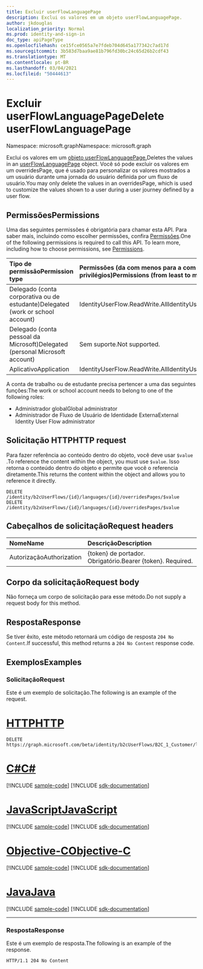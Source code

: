 ```yaml
---
title: Excluir userFlowLanguagePage
description: Exclui os valores em um objeto userFlowLanguagePage.
author: jkdouglas
localization_priority: Normal
ms.prod: identity-and-sign-in
doc_type: apiPageType
ms.openlocfilehash: ce15fce0565a7e7fdeb704d645a177342c7ad17d
ms.sourcegitcommit: 3b583d7baa9ae81b796fd30bc24c65d26b2cdf43
ms.translationtype: MT
ms.contentlocale: pt-BR
ms.lasthandoff: 03/04/2021
ms.locfileid: "50444613"
---
```

# <a name="delete-userflowlanguagepage"></a><span data-ttu-id="435bb-103">Excluir userFlowLanguagePage</span><span class="sxs-lookup"><span data-stu-id="435bb-103">Delete userFlowLanguagePage</span></span>

<span data-ttu-id="435bb-104">Namespace: microsoft.graph</span><span class="sxs-lookup"><span data-stu-id="435bb-104">Namespace: microsoft.graph</span></span>

<span data-ttu-id="435bb-105">Exclui os valores em um [objeto userFlowLanguagePage.](../resources/userflowlanguagepage.md)</span><span class="sxs-lookup"><span data-stu-id="435bb-105">Deletes the values in an [userFlowLanguagePage](../resources/userflowlanguagepage.md) object.</span></span> <span data-ttu-id="435bb-106">Você só pode excluir os valores em um overridesPage, que é usado para personalizar os valores mostrados a um usuário durante uma jornada do usuário definida por um fluxo de usuário.</span><span class="sxs-lookup"><span data-stu-id="435bb-106">You may only delete the values in an overridesPage, which is used to customize the values shown to a user during a user journey defined by a user flow.</span></span>

## <a name="permissions"></a><span data-ttu-id="435bb-107">Permissões</span><span class="sxs-lookup"><span data-stu-id="435bb-107">Permissions</span></span>

<span data-ttu-id="435bb-p102">Uma das seguintes permissões é obrigatória para chamar esta API. Para saber mais, incluindo como escolher permissões, confira [Permissões](/graph/permissions-reference).</span><span class="sxs-lookup"><span data-stu-id="435bb-p102">One of the following permissions is required to call this API. To learn more, including how to choose permissions, see [Permissions](/graph/permissions-reference).</span></span>

|<span data-ttu-id="435bb-110">Tipo de permissão</span><span class="sxs-lookup"><span data-stu-id="435bb-110">Permission type</span></span>      | <span data-ttu-id="435bb-111">Permissões (da com menos para a com mais privilégios)</span><span class="sxs-lookup"><span data-stu-id="435bb-111">Permissions (from least to most privileged)</span></span>              |
|:--------------------|:---------------------------------------------------------|
|<span data-ttu-id="435bb-112">Delegado (conta corporativa ou de estudante)</span><span class="sxs-lookup"><span data-stu-id="435bb-112">Delegated (work or school account)</span></span>|<span data-ttu-id="435bb-113">IdentityUserFlow.ReadWrite.All</span><span class="sxs-lookup"><span data-stu-id="435bb-113">IdentityUserFlow.ReadWrite.All</span></span>|
|<span data-ttu-id="435bb-114">Delegado (conta pessoal da Microsoft)</span><span class="sxs-lookup"><span data-stu-id="435bb-114">Delegated (personal Microsoft account)</span></span>| <span data-ttu-id="435bb-115">Sem suporte.</span><span class="sxs-lookup"><span data-stu-id="435bb-115">Not supported.</span></span>|
|<span data-ttu-id="435bb-116">Aplicativo</span><span class="sxs-lookup"><span data-stu-id="435bb-116">Application</span></span>|<span data-ttu-id="435bb-117">IdentityUserFlow.ReadWrite.All</span><span class="sxs-lookup"><span data-stu-id="435bb-117">IdentityUserFlow.ReadWrite.All</span></span>|

<span data-ttu-id="435bb-118">A conta de trabalho ou de estudante precisa pertencer a uma das seguintes funções:</span><span class="sxs-lookup"><span data-stu-id="435bb-118">The work or school account needs to belong to one of the following roles:</span></span>

* <span data-ttu-id="435bb-119">Administrador global</span><span class="sxs-lookup"><span data-stu-id="435bb-119">Global administrator</span></span>
* <span data-ttu-id="435bb-120">Administrador de Fluxo de Usuário de Identidade Externa</span><span class="sxs-lookup"><span data-stu-id="435bb-120">External Identity User Flow administrator</span></span>

## <a name="http-request"></a><span data-ttu-id="435bb-121">Solicitação HTTP</span><span class="sxs-lookup"><span data-stu-id="435bb-121">HTTP request</span></span>

<span data-ttu-id="435bb-122">Para fazer referência ao conteúdo dentro do objeto, você deve usar `$value` .</span><span class="sxs-lookup"><span data-stu-id="435bb-122">To reference the content within the object, you must use `$value`.</span></span> <span data-ttu-id="435bb-123">Isso retorna o conteúdo dentro do objeto e permite que você o referencia diretamente.</span><span class="sxs-lookup"><span data-stu-id="435bb-123">This returns the content within the object and allows you to reference it directly.</span></span>

<!-- {
  "blockType": "ignored"
}
-->

``` http
DELETE /identity/b2cUserFlows/{id}/languages/{id}/overridesPages/$value
DELETE /identity/b2xUserFlows/{id}/languages/{id}/overridesPages/$value
```

## <a name="request-headers"></a><span data-ttu-id="435bb-124">Cabeçalhos de solicitação</span><span class="sxs-lookup"><span data-stu-id="435bb-124">Request headers</span></span>

|<span data-ttu-id="435bb-125">Nome</span><span class="sxs-lookup"><span data-stu-id="435bb-125">Name</span></span>|<span data-ttu-id="435bb-126">Descrição</span><span class="sxs-lookup"><span data-stu-id="435bb-126">Description</span></span>|
|:---|:---|
|<span data-ttu-id="435bb-127">Autorização</span><span class="sxs-lookup"><span data-stu-id="435bb-127">Authorization</span></span>|<span data-ttu-id="435bb-p104">{token} de portador. Obrigatório.</span><span class="sxs-lookup"><span data-stu-id="435bb-p104">Bearer {token}. Required.</span></span>|

## <a name="request-body"></a><span data-ttu-id="435bb-130">Corpo da solicitação</span><span class="sxs-lookup"><span data-stu-id="435bb-130">Request body</span></span>

<span data-ttu-id="435bb-131">Não forneça um corpo de solicitação para esse método.</span><span class="sxs-lookup"><span data-stu-id="435bb-131">Do not supply a request body for this method.</span></span>

## <a name="response"></a><span data-ttu-id="435bb-132">Resposta</span><span class="sxs-lookup"><span data-stu-id="435bb-132">Response</span></span>

<span data-ttu-id="435bb-133">Se tiver êxito, este método retornará um código de resposta `204 No Content`.</span><span class="sxs-lookup"><span data-stu-id="435bb-133">If successful, this method returns a `204 No Content` response code.</span></span>

## <a name="examples"></a><span data-ttu-id="435bb-134">Exemplos</span><span class="sxs-lookup"><span data-stu-id="435bb-134">Examples</span></span>

### <a name="request"></a><span data-ttu-id="435bb-135">Solicitação</span><span class="sxs-lookup"><span data-stu-id="435bb-135">Request</span></span>

<span data-ttu-id="435bb-136">Este é um exemplo de solicitação.</span><span class="sxs-lookup"><span data-stu-id="435bb-136">The following is an example of the request.</span></span>


# <a name="http"></a>[<span data-ttu-id="435bb-137">HTTP</span><span class="sxs-lookup"><span data-stu-id="435bb-137">HTTP</span></span>](#tab/http)
<!-- {
  "blockType": "request",
  "name": "delete_userflowlanguagepage"
}
-->

``` http
DELETE https://graph.microsoft.com/beta/identity/b2cUserFlows/B2C_1_Customer/languages/en/overridesPages/phonefactor/$value
```
# <a name="c"></a>[<span data-ttu-id="435bb-138">C#</span><span class="sxs-lookup"><span data-stu-id="435bb-138">C#</span></span>](#tab/csharp)
[!INCLUDE [sample-code](../includes/snippets/csharp/delete-userflowlanguagepage-csharp-snippets.md)]
[!INCLUDE [sdk-documentation](../includes/snippets/snippets-sdk-documentation-link.md)]

# <a name="javascript"></a>[<span data-ttu-id="435bb-139">JavaScript</span><span class="sxs-lookup"><span data-stu-id="435bb-139">JavaScript</span></span>](#tab/javascript)
[!INCLUDE [sample-code](../includes/snippets/javascript/delete-userflowlanguagepage-javascript-snippets.md)]
[!INCLUDE [sdk-documentation](../includes/snippets/snippets-sdk-documentation-link.md)]

# <a name="objective-c"></a>[<span data-ttu-id="435bb-140">Objective-C</span><span class="sxs-lookup"><span data-stu-id="435bb-140">Objective-C</span></span>](#tab/objc)
[!INCLUDE [sample-code](../includes/snippets/objc/delete-userflowlanguagepage-objc-snippets.md)]
[!INCLUDE [sdk-documentation](../includes/snippets/snippets-sdk-documentation-link.md)]

# <a name="java"></a>[<span data-ttu-id="435bb-141">Java</span><span class="sxs-lookup"><span data-stu-id="435bb-141">Java</span></span>](#tab/java)
[!INCLUDE [sample-code](../includes/snippets/java/delete-userflowlanguagepage-java-snippets.md)]
[!INCLUDE [sdk-documentation](../includes/snippets/snippets-sdk-documentation-link.md)]

---


### <a name="response"></a><span data-ttu-id="435bb-142">Resposta</span><span class="sxs-lookup"><span data-stu-id="435bb-142">Response</span></span>

<span data-ttu-id="435bb-143">Este é um exemplo de resposta.</span><span class="sxs-lookup"><span data-stu-id="435bb-143">The following is an example of the response.</span></span>

<!-- {
  "blockType": "response",
  "truncated": true
}
-->

``` http
HTTP/1.1 204 No Content
```
